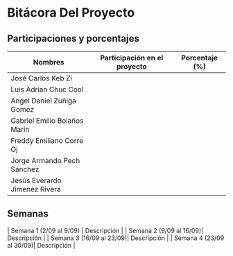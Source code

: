# Bitácora Del Proyecto

## Participaciones y porcentajes

| Nombres                      | Participación en el proyecto | Porcentaje (%) |
|------------------------------|------------------------------|----------------|
|José Carlos Keb Zi            |                              |                |
|Luis Adrian Chuc Cool         |                              |                |
|Angel Daniel Zuñiga Gomez     |                              |                |
|Gabriel Emilio Bolaños Marin  |                              |                |
|Freddy Emiliano Corre Oj      |                              |                |
|Jorge Armando Pech Sánchez    |                              |                |
|Jesús Everardo Jimenez Rivera |                              |                |

## Semanas

| Semana 1 (2/09 al 9/09)  | Descripción |
| Semana 2 (9/09  al 16/09)| Descripción |
| Semana 3 (16/09 al 23/09)| Descripción |
| Semana 4 (23/09 al 30/09)| Descripción |
